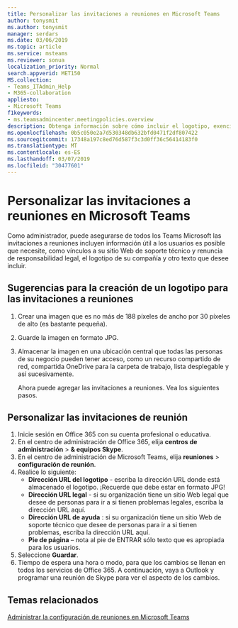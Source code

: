 ```yaml
---
title: Personalizar las invitaciones a reuniones en Microsoft Teams
author: tonysmit
ms.author: tonysmit
manager: serdars
ms.date: 03/06/2019
ms.topic: article
ms.service: msteams
ms.reviewer: sonua
localization_priority: Normal
search.appverid: MET150
MS.collection:
- Teams_ITAdmin_Help
- M365-collaboration
appliesto:
- Microsoft Teams
f1keywords:
- ms.teamsadmincenter.meetingpolicies.overview
description: Obtenga información sobre cómo incluir el logotipo, exención de responsabilidad legal y otra información en las invitaciones a las reunión.
ms.openlocfilehash: 0b5c050e2a7d530348db632bfd0471f2df807422
ms.sourcegitcommit: 17348a197c8ed76d587f3c3d0ff36c56414183f0
ms.translationtype: MT
ms.contentlocale: es-ES
ms.lasthandoff: 03/07/2019
ms.locfileid: "30477601"
---
```

# <a name="customize-meeting-invitations-in-microsoft-teams"></a>Personalizar las invitaciones a reuniones en Microsoft Teams

Como administrador, puede asegurarse de todos los Teams Microsoft las invitaciones a reuniones incluyen información útil a los usuarios es posible que necesite, como vínculos a su sitio Web de soporte técnico y renuncia de responsabilidad legal, el logotipo de su compañía y otro texto que desee incluir. 

## <a name="tips-for-creating-a-logo-for-meeting-invitations"></a>Sugerencias para la creación de un logotipo para las invitaciones a reuniones

1. Crear una imagen que es no más de 188 píxeles de ancho por 30 píxeles de alto (es bastante pequeña).
2. Guarde la imagen en formato JPG.
3. Almacenar la imagen en una ubicación central que todas las personas de su negocio pueden tener acceso, como un recurso compartido de red, compartida OneDrive para la carpeta de trabajo, lista desplegable y así sucesivamente.

    Ahora puede agregar las invitaciones a reuniones. Vea los siguientes pasos.

## <a name="customize-your-meeting-invitations"></a>Personalizar las invitaciones de reunión

1. Inicie sesión en Office 365 con su cuenta profesional o educativa.
2. En el centro de administración de Office 365, elija **centros de administración** > **& equipos Skype**.
3. En el centro de administración de Microsoft Teams, elija **reuniones** > **configuración de reunión**.
4. Realice lo siguiente:
    - **Dirección URL del logotipo** - escriba la dirección URL donde está almacenado el logotipo. ¡Recuerde que debe estar en formato JPG!
    - **Dirección URL legal** - si su organización tiene un sitio Web legal que desee de personas para ir a si tienen problemas legales, escriba la dirección URL aquí.
    - **Dirección URL de ayuda** : si su organización tiene un sitio Web de soporte técnico que desee de personas para ir a si tienen problemas, escriba la dirección URL aquí.
    - **Pie de página** – nota al pie de ENTRAR sólo texto que es apropiada para los usuarios.
5.  Seleccione **Guardar**.
6.  Tiempo de espera una hora o modo, para que los cambios se llenan en todos los servicios de Office 365. A continuación, vaya a Outlook y programar una reunión de Skype para ver el aspecto de los cambios.

## <a name="related-topics"></a>Temas relacionados

[Administrar la configuración de reuniones en Microsoft Teams](meeting-settings-in-teams.md)